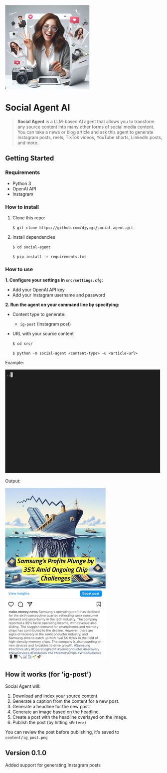 <img src="readme/sa-logo.jpeg?raw=true"/>

# Social Agent AI

> **Social Agent** is a LLM-based AI agent that allows you to transform any source content into many other forms of social media content. You can take a news or blog article and ask this agent to generate Instagram posts, reels, TikTok videos, YouTube shorts, LinkedIn posts, and more.

## Getting Started

### Requirements
- Python 3
- OpenAI API
- Instagram

### How to install
1. Clone this repo:

    `$ git clone https://github.com/djyogi/social-agent.git`

2. Install dependencies

    `$ cd social-agent`

    `$ pip install -r requirements.txt`

### How to use

**1. Configure your settings in `src/settings.cfg`:**
- Add your OpenAI API key
- Add your Instagram username and password

**2. Run the agent on your command line by specifying:**
- Content type to generate:
    - `ig-post` (Instagram post)
- URL with your source content

    `$ cd src/`

    `$ python -m social-agent <content-type> -u <article-url>`

Example:

<img src="readme/sa-demo.gif?raw=true"/>

Output:

<img src="readme/sa-example.png?raw=true"/>

## How it works (for 'ig-post')

Social Agent will:
1. Download and index your source content.
2. Generate a caption from the content for a new post.
3. Generate a headline for the new post.
4. Generate an image based on the headline.
5. Create a post with the headline overlayed on the image.
6. Publish the post (by hitting `<Enter>`)

You can review the post before publishing, it's saved to `content/ig_post.png`

## Version 0.1.0
Added support for generating Instagram posts
